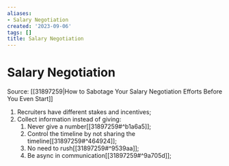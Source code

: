 ```yaml
---
aliases:
- Salary Negotiation
created: '2023-09-06'
tags: []
title: Salary Negotiation
---
```


# Salary Negotiation

Source: [[31897259|How to Sabotage Your Salary Negotiation Efforts Before You Even Start]]

1. Recruiters have different stakes and incentives;
2. Collect information instead of giving:
	1. Never give a number[[31897259#^b1a6a5]];
	2. Control the timeline by not sharing the timeline[[31897259#^464924]];
	3. No need to rush[[31897259#^9539aa]];
	4. Be async in communication[[31897259#^9a705d]];